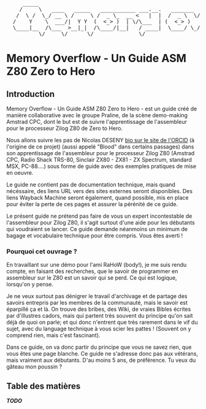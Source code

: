 <pre>
     _____                                                                  _____.__                   
    /     \   ____   _____   ___________ ___.__.   _______  __ ____________/ ____\  |   ______  _  __  
   /  \ /  \_/ __ \ /     \ /  _ \_  __ <   |  |  /  _ \  \/ // __ \_  __ \   __\|  |  /  _ \ \/ \/ / 
  /    Y    \  ___/|  Y Y  (  <_> )  | \/\___  | (  <_> )   /\  ___/|  | \/|  |  |  |_(  <_> )     / 
  \____|__  /\___  >__|_|  /\____/|__|   / ____|  \____/ \_/  \___  >__|   |__|  |____/\____/ \/\_/ 
          \/     \/      \/              \/                       \/ 
</pre>

# Memory Overflow - Un Guide ASM Z80 Zero to Hero
## Introduction
Memory Overflow - Un Guide ASM Z80 Zero to Hero - est un guide créé de manière collaborative avec le groupe Praline, de la scène demo-making Amstrad CPC, dont le but est de suivre l'apprentissage de l'assembleur pour le processeur Zilog Z80 de Zero to Hero.

Nous allons suivre les pas de Nicolas DESENY [bio sur le site de l'ORCID](https://orcid.org/0009-0002-2113-473X) (à l'origine de ce projet) (aussi appelé "Blood" dans certains passages) dans son apprentissage de l'assembleur pour le processeur Zilog Z80 (Amstrad CPC, Radio Shack TRS-80, Sinclair ZX80 - ZX81 - ZX Spectrum, standard MSX, PC-88....) sous forme de guide avec des exemples pratiques de mise en oeuvre.

Le guide ne contient pas de documentation technique, mais quand nécéssaire, des liens URL vers des sites externes seront disponibles. Des liens Wayback Machine seront également, quand possible, mis en place pour éviter la perte de ces pages et assurer la pérénité de ce guide.

Le présent guide ne prétend pas faire de vous un expert incontestable de l'assembleur pour Zilog Z80, il s'agit surtout d'une aide pour les débutants qui voudraient se lancer. Ce guide demande néanmoins un minimum de bagage et vocabulaire technique pour être compris. Vous êtes averti !

### Pourquoi cet ouvrage ?
En travaillant sur une démo pour l'ami RaHoW (body!), je me suis rendu compte, en faisant des recherches, que le savoir de programmer en assembleur sur le Z80 est un savoir qui se perd. Ce qui est logique, lorsqu'on y pense.

Je ne veux surtout pas dénigrer le travail d'archivage et de partage des savoirs entrepris par les membres de la communauté, mais le savoir est éparpillé ça et là. On trouve des bribes, des Wiki, de vraies Bibles écrites par d'illustres cadors, mais qui partent très souvent du principe qu'on sait déjà de quoi on parle; et qui donc n'entrent que très rarement dans le vif du sujet, avec du language technique à vous scier les pattes ! (Souvent on y comprend rien, mais c'est fascinant).

Dans ce guide, on va donc partir du principe que vous ne savez rien, que vous êtes une page blanche. Ce guide ne s'adresse donc pas aux vétérans, mais vraiment aux débutants. D'au moins 5 ans, de préférence. Tu veux du gâteau mon poussin ?

## Table des matières
_**TODO**_
